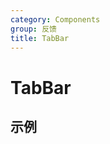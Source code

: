 ```yaml
---
category: Components
group: 反馈
title: TabBar
---
```


# TabBar

## 示例

<code src="./demos/Tabs.jsx"></code>

<code src="./demos/Group.jsx"></code>
